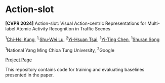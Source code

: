 # Action-slot

**[CVPR 2024]** Action-slot: Visual Action-centric Representations for Multi-label Atomic Activity Recognition in Traffic Scenes

<sup>1</sup>[Chi-Hsi Kung]([https://mengdaxu.github.io/](https://hankkung.github.io/website/)),  <sup>1,</sup>[Shu-Wei Lu](),  <sup>2</sup>[Yi-Hsuan Tsai]([https://cheng-chi.github.io/](https://sites.google.com/site/yihsuantsai/)),  <sup>1</sup>[Yi-Ting Chen]([https://www.cs.cmu.edu/~mmv/](https://sites.google.com/site/yitingchen0524)),  <sup>1</sup>[Shuran Song](https://shurans.github.io/)

<sup>1</sup>National Yang Ming Chioa Tung University,  <sup>2</sup>Google

[Project Page](https://arxiv.org/pdf/2307.09955.pdf](https://hcis-lab.github.io/Action-slot/))

This repository contains code for training and evaluating baselines presented in the paper.
